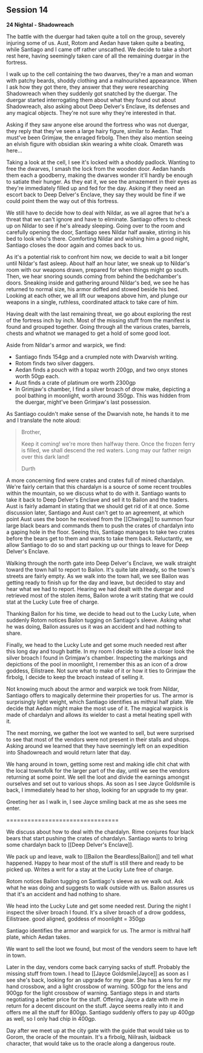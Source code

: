 ## Session 14

**24 Nightal - Shadowreach**

The battle with the duergar had taken quite a toll on the group, severely injuring some of us. Aust, Rotom and Aedan have taken quite a beating, while Santiago and I came off rather unscathed. We decide to take a short rest here, having seemingly taken care of all the remaining duergar in the fortress.

I walk up to the cell containing the two dwarves, they're a man and woman with patchy beards, shoddy clothing and a malnourished appearance. When I ask how they got there, they answer that they were researching Shadowreach when they suddenly got snatched by the duergar. The duergar started interrogating them about what they found out about Shadowreach, also asking about Deep Delver's Enclave, its defenses and any magical objects. They're not sure why they're interested in that. 

Asking if they saw anyone else around the fortress who was not duergar, they reply that they've seen a large hairy figure, similar to Aedan. That must've been Grimjaw, the enraged firbolg. Then they also mention seeing an elvish figure with obsidian skin wearing a white cloak. Omareth was here...

Taking a look at the cell, I see it's locked with a shoddy padlock. Wanting to free the dwarves, I smash the lock from the wooden door. Aedan hands them each a goodberry, making the dwarves wonder it'll hardly be enough to satiate their hunger. As they eat it, we see the amazement in their eyes as they're immediately filled up and fed for the day. Asking if they need an escort back to Deep Delver's Enclave, they say they would be fine if we could point them the way out of this fortress.

We still have to decide how to deal with Nildar, as we all agree that he's a threat that we can't ignore and have to eliminate. Santiago offers to check up on Nildar to see if he's already sleeping. Going over to the room and carefully opening the door, Santiago sees Nildar half awake, stirring in his bed to look who's there. Comforting Nildar and wishing him a good night, Santiago closes the door again and comes back to us.

As it's a potential risk to confront him now, we decide to wait a bit longer until Nildar's fast asleep. About half an hour later, we sneak up to Nildar's room with our weapons drawn, prepared for when things might go south. Then, we hear snoring sounds coming from behind the bedchamber's doors. Sneaking inside and gathering around Nildar's bed, we see he has returned to normal size, his armor doffed and stowed beside his bed. Looking at each other, we all lift our weapons above him, and plunge our weapons in a single, ruthless, coordinated attack to take care of him.

Having dealt with the last remaining threat, we go about exploring the rest of the fortress inch by inch. Most of the missing stuff from the manifest is found and grouped together. Going through all the various crates, barrels, chests and whatnot we managed to get a hold of some good loot.

Aside from Nildar's armor and warpick, we find:

- Santiago finds 154gp and a crumpled note with Dwarvish writing.
- Rotom finds two silver daggers.
- Aedan finds a pouch with a topaz worth 200gp, and two onyx stones worth 50gp each.
- Aust finds a crate of platinum ore worth 2300gp
- In Grimjaw's chamber, I find a silver broach of drow make, depicting a pool bathing in moonlight, worth around 350gp. This was hidden from the duergar, might've been Grimjaw's last possession.

As Santiago couldn't make sense of the Dwarvish note, he hands it to me and I translate the note aloud:

> Brother, 
> 
> Keep it coming! we're more then halfway there. Once the frozen ferry is filled, we shall descend the red waters. Long may our father reign over this dark land!  
> 
> Durth

A more concerning find were crates and crates full of mined chardalyn. We're fairly certain that this chardalyn is a source of some recent troubles within the mountain, so we discuss what to do with it. Santiago wants to take it back to Deep Delver's Enclave and sell it to Bailon and the traders. Aust is fairly adamant in stating that we should get rid of it at once. Some discussion later, Santiago and Aust can't get to an agreement, at which point Aust uses the boon he received from the [[Chwinga]] to summon four large black bears and commands them to push the crates of chardalyn into a gaping hole in the floor. Seeing this, Santiago manages to take two crates before the bears get to them and wants to take them back. Reluctantly, we allow Santiago to do so and start packing up our things to leave for Deep Delver's Enclave.

Walking through the north gate into Deep Delver's Enclave, we walk straight toward the town hall to report to Bailon. It's quite late already, so the town's streets are fairly empty. As we walk into the town hall, we see Bailon was getting ready to finish up for the day and leave, but decided to stay and hear what we had to report. Hearing we had dealt with the duergar and retrieved most of the stolen items, Bailon wrote a writ stating that we could stat at the Lucky Lute free of charge.

Thanking Bailon for his time, we decide to head out to the Lucky Lute, when suddenly Rotom notices Bailon tugging on Santiago's sleeve. Asking what he was doing, Bailon assures us it was an accident and had nothing to share.

Finally, we head to the Lucky Lute and get some much needed rest after this long day and tough battle. In my room I decide to take a closer look the silver broach I found in Grimjaw's chamber. Inspecting the markings and depictions of the pool in moonlight, I remember this as an icon of a drow goddess, Eilistraee. Not sure what to make of it or how it ties to Grimjaw the firbolg, I decide to keep the broach instead of selling it.

Not knowing much about the armor and warpick we took from Nildar, Santiago offers to magically determine their properties for us. The armor is surprisingly light weight, which Santiago identifies as mithral half plate. We decide that Aedan might make the most use of it. The magical warpick is made of chardalyn and allows its wielder to cast a metal heating spell with it.

The next morning, we gather the loot we wanted to sell, but were surprised to see that most of the vendors were not present in their stalls and shops. Asking around we learned that they have seemingly left on an expedition into Shadowreach and would return later that day.

We hang around in town, getting some rest and making idle chit chat with the local townsfolk for the larger part of the day, until we see the vendors returning at some point. We sell the loot and divide the earnings amongst ourselves and set out to various shops. As soon as I see Jayce Goldsmile is back, I immediately head to her shop, looking for an upgrade to my gear.

Greeting her as I walk in, I see Jayce smiling back at me as she sees me enter. 

================================

We discuss about how to deal with the chardalyn. Rime conjures four black bears that start pushing the crates of chardalyn. Santiago wants to bring some chardalyn back to [[Deep Delver's Enclave]].

We pack up and leave, walk to [[Bailon the Beardless|Bailon]] and tell what happened. Happy to hear most of the stuff is still there and ready to be picked up. Writes a writ for a stay at the Lucky Lute free of charge.

Rotom notices Bailon tugging on Santiago's sleeve as we walk out. Ask what he was doing and suggests to walk outside with us. Bailon assures us that it's an accident and had nothing to share.

We head into the Lucky Lute and get some needed rest. During the night I inspect the silver broach I found. It's a silver broach of a drow goddess, Eilistraee. good aligned, goddess of moonlight = 350gp

Santiago identifies the armor and warpick for us. The armor is mithral half plate, which Aedan takes.

We want to sell the loot we found, but most of the vendors seem to have left in town.

Later in the day, vendors come back carrying sacks of stuff. Probably the missing stuff from town. I head to [[Jayce Goldsmile|Jayce]] as soon as I see she's back, looking for an upgrade for my gear. She has a lens for my hand crossbow, and a light crossbow of warning. 500gp for the lens and 900gp for the light crossbow of warning. Santiago steps in and starts negotiating a better price for the stuff. Offering Jayce a date with me in return for a decent discount on the stuff. Jayce seems really into it and offers me all the stuff for 800gp. Santiago suddenly offers to pay up 400gp as well, so I only had chip in 400gp.

Day after we meet up at the city gate with the guide that would take us to Gorom, the oracle of the mountain. It's a firbolg, Niilrash, laidback character, that would take us to the oracle along a dangerous route.